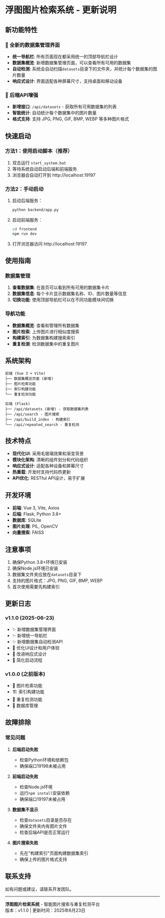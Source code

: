 # 浮图图片检索系统 - 更新说明

## 新功能特性

### 🎉 全新的数据集管理界面

- **统一导航栏**: 所有页面现在都采用统一的顶部导航栏设计
- **数据集概览**: 新增数据集管理页面，可以查看所有可用的数据集
- **自动检测**: 系统会自动扫描`datasets`目录下的文件夹，并统计每个数据集的图片数量
- **响应式设计**: 界面适配各种屏幕尺寸，支持桌面和移动设备

### 🔧 后端API增强

- **新增接口**: `/api/datasets` - 获取所有可用数据集的列表
- **智能统计**: 自动统计每个数据集中的图片数量
- **格式支持**: 支持 JPG, PNG, GIF, BMP, WEBP 等多种图片格式

## 快速启动

### 方法1：使用启动脚本（推荐）

1. 双击运行 `start_system.bat`
2. 等待系统自动启动后端和前端服务
3. 浏览器会自动打开到 http://localhost:19197

### 方法2：手动启动

1. 启动后端服务：
   ```bash
   python backend/app.py
   ```

2. 启动前端服务：
   ```bash
   cd frontend
   npm run dev
   ```

3. 打开浏览器访问 http://localhost:19197

## 使用指南

### 数据集管理

1. **查看数据集**: 在首页可以看到所有可用的数据集卡片
2. **数据集信息**: 每个卡片显示数据集名称、ID、图片数量等信息
3. **切换功能**: 使用顶部导航栏可以在不同功能模块间切换

### 导航功能

- **数据集概览**: 查看和管理所有数据集
- **图片检索**: 上传图片进行相似度搜索
- **构建索引**: 为数据集构建搜索索引
- **重复检测**: 检测数据集中的重复图片

## 系统架构

```
前端 (Vue 3 + Vite)
├── 数据集概览页面 (新增)
├── 图片检索功能
├── 索引构建功能
└── 重复检测功能

后端 (Flask)
├── /api/datasets (新增) - 获取数据集列表
├── /api/search - 图片搜索
├── /api/build_index - 构建索引
└── /api/repeated_search - 重复检测
```

## 技术特点

- **现代化UI**: 采用毛玻璃效果和渐变背景
- **模块化架构**: 清晰的组件划分和代码组织
- **响应式设计**: 适配各种设备和屏幕尺寸
- **热重载**: 开发时支持代码热更新
- **API优化**: RESTful API设计，易于扩展

## 开发环境

- **前端**: Vue 3, Vite, Axios
- **后端**: Flask, Python 3.8+
- **数据库**: SQLite
- **图片处理**: PIL, OpenCV
- **向量搜索**: FAISS

## 注意事项

1. 确保Python 3.8+环境已安装
2. 确保Node.js环境已安装
3. 数据集文件夹应放在`datasets`目录下
4. 支持的图片格式：JPG, PNG, GIF, BMP, WEBP
5. 首次使用需要先构建索引

## 更新日志

### v1.1.0 (2025-06-23)
- ✨ 新增数据集管理界面
- ✨ 新增统一导航栏
- ✨ 新增数据集自动检测API
- 🎨 优化UI设计和用户体验
- 📱 改进响应式设计
- 🔧 简化启动流程

### v1.0.0 (之前版本)
- 🚀 图片检索功能
- 🏗️ 索引构建功能
- 🎯 重复检测功能
- 💾 数据库管理

## 故障排除

### 常见问题

1. **后端启动失败**
   - 检查Python环境和依赖包
   - 确保端口19198未被占用

2. **前端启动失败**
   - 检查Node.js环境
   - 运行`npm install`安装依赖
   - 确保端口19197未被占用

3. **数据集不显示**
   - 检查`datasets`目录是否存在
   - 确保文件夹内有图片文件
   - 检查后端API是否正常运行

4. **图片搜索失败**
   - 先在"构建索引"页面构建数据集索引
   - 确保上传的图片格式支持

## 联系支持

如有问题或建议，请联系开发团队。

---

**浮图图片检索系统** - 智能图片搜索与重复检测平台  
版本：v1.1.0 | 更新时间：2025年6月23日
